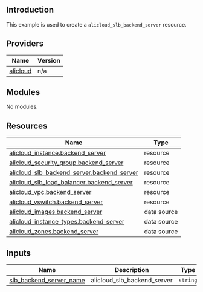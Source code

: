 <!-- BEGIN_TF_DOCS -->
## Introduction

This example is used to create a `alicloud_slb_backend_server` resource.

## Providers

| Name | Version |
|------|---------|
| <a name="provider_alicloud"></a> [alicloud](#provider\_alicloud) | n/a |

## Modules

No modules.

## Resources

| Name | Type |
|------|------|
| [alicloud_instance.backend_server](https://registry.terraform.io/providers/aliyun/alicloud/latest/docs/resources/instance) | resource |
| [alicloud_security_group.backend_server](https://registry.terraform.io/providers/aliyun/alicloud/latest/docs/resources/security_group) | resource |
| [alicloud_slb_backend_server.backend_server](https://registry.terraform.io/providers/aliyun/alicloud/latest/docs/resources/slb_backend_server) | resource |
| [alicloud_slb_load_balancer.backend_server](https://registry.terraform.io/providers/aliyun/alicloud/latest/docs/resources/slb_load_balancer) | resource |
| [alicloud_vpc.backend_server](https://registry.terraform.io/providers/aliyun/alicloud/latest/docs/resources/vpc) | resource |
| [alicloud_vswitch.backend_server](https://registry.terraform.io/providers/aliyun/alicloud/latest/docs/resources/vswitch) | resource |
| [alicloud_images.backend_server](https://registry.terraform.io/providers/aliyun/alicloud/latest/docs/data-sources/images) | data source |
| [alicloud_instance_types.backend_server](https://registry.terraform.io/providers/aliyun/alicloud/latest/docs/data-sources/instance_types) | data source |
| [alicloud_zones.backend_server](https://registry.terraform.io/providers/aliyun/alicloud/latest/docs/data-sources/zones) | data source |

## Inputs

| Name | Description | Type | Default | Required |
|------|-------------|------|---------|:--------:|
| <a name="input_slb_backend_server_name"></a> [slb\_backend\_server\_name](#input\_slb\_backend\_server\_name) | alicloud\_slb\_backend\_server | `string` | `"slbbackendservertest"` | no |
<!-- END_TF_DOCS -->    